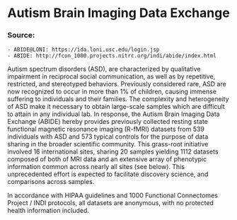 # Autism Brain Imaging Data Exchange

### Source:
    - ABIDE@LONI: https://ida.loni.usc.edu/login.jsp
    - ABIDE: http://fcon_1000.projects.nitrc.org/indi/abide/index.html


Autism spectrum disorders (ASD), are characterized by qualitative impairment in
reciprocal social communication, as well as by repetitive, restricted, and
stereotyped behaviors. Previously considered rare, ASD are now recognized to
occur in more than 1% of children, causing immense suffering to individuals and
their families. The complexity and heterogeneity of ASD make it necessary to
obtain large-scale samples which are difficult to attain in any individual lab.
In response, the Autism Brain Imaging Data Exchange (ABIDE) hereby provides
previously collected resting state functional magnetic resonance imaging
(R-fMRI) datasets from 539 individuals with ASD and 573 typical controls for the
purpose of data sharing in the broader scientific community. This grass-root
initiative involved 16 international sites, sharing 20 samples yielding 1112
datasets composed of both of MRI data and an extensive array of phenotypic
information common across nearly all sites (see below). This unprecedented
effort is expected to facilitate discovery science, and comparisons across
samples.

In accordance with HIPAA guidelines and 1000 Functional Connectomes Project /
INDI protocols, all datasets are anonymous, with no protected health information
included.
